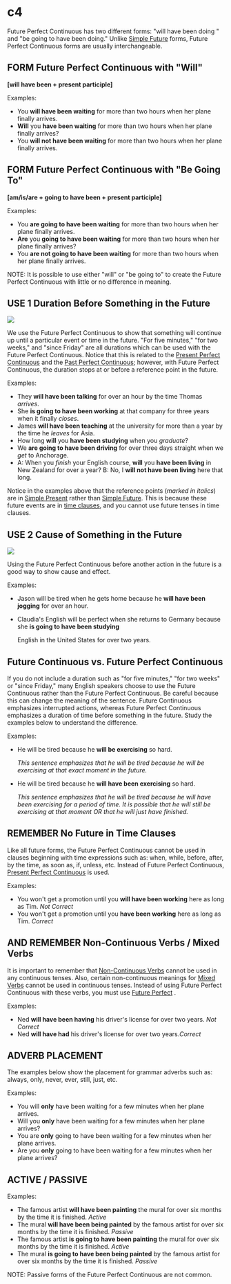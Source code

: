 # c4

Future Perfect Continuous has two different forms: "will have been doing " and "be going to have been doing." Unlike [Simple Future](http://www.englishpage.com/verbpage/simplefuture.html) forms, Future Perfect Continuous forms are usually interchangeable.

## FORM Future Perfect Continuous with "Will"

**\[will have been + present participle]**

Examples:

* You **will have been waiting** for more than two hours when her plane finally arrives.
* **Will** you **have been waiting** for more than two hours when her plane finally arrives?
* You **will not have been waiting** for more than two hours when her plane finally arrives.

## FORM Future Perfect Continuous with "Be Going To"

**\[am/is/are + going to have been + present participle]**

Examples:

* You **are going to have been waiting** for more than two hours when her plane finally arrives.
* **Are** you **going to have been waiting** for more than two hours when her plane finally arrives?
* You **are not going to have been waiting** for more than two hours when her plane finally arrives.

NOTE: It is possible to use either "will" or "be going to" to create the Future Perfect Continuous with little or no difference in meaning.

## USE 1 Duration Before Something in the Future

![](http://www.englishpage.com/image/verbs/futureperfectcontinuous.gif)

We use the Future Perfect Continuous to show that something will continue up until a particular event or time in the future. "For five minutes," "for two weeks," and "since Friday" are all durations which can be used with the Future Perfect Continuous. Notice that this is related to the [Present Perfect Continuous](http://www.englishpage.com/verbpage/presentperfectcontinuous.html) and the [Past Perfect Continuous](http://www.englishpage.com/verbpage/pastperfectcontinuous.html); however, with Future Perfect Continuous, the duration stops at or before a reference point in the future.

Examples:

* They **will have been talking** for over an hour by the time Thomas _arrives_.
* She **is going to have been working** at that company for three years when it finally _closes_.
* James **will have been teaching** at the university for more than a year by the time he _leaves_ for Asia.
* How long **will** you **have been studying** when you _graduate_?
* We **are going to have been driving** for over three days straight when we _get_ to Anchorage.
* A: When you _finish_ your English course, **will** you **have been living** in New Zealand for over a year?  B: No, I **will not have been living** here that long.

Notice in the examples above that the reference points (_marked in italics_) are in [Simple Present](http://www.englishpage.com/verbpage/simplepresent.html) rather than [Simple Future](http://www.englishpage.com/verbpage/simplefuture.html). This is because these future events are in [time clauses](http://www.englishpage.com/verbpage/simplefuture.html#tc), and you cannot use future tenses in time clauses.

## USE 2 Cause of Something in the Future

![](http://www.englishpage.com/image/verbs/futureperfectcontinuous.gif)

Using the Future Perfect Continuous before another action in the future is a good way to show cause and effect.

Examples:

* Jason will be tired when he gets home because he **will have been jogging** for over an hour.
*   Claudia's English will be perfect when she returns to Germany because she **is going to have been studying**

    &#x20;English in the United States for over two years.

## Future Continuous vs. Future Perfect Continuous

If you do not include a duration such as "for five minutes," "for two weeks" or "since Friday," many English speakers choose to use the Future Continuous rather than the Future Perfect Continuous. Be careful because this can change the meaning of the sentence. Future Continuous emphasizes interrupted actions, whereas Future Perfect Continuous emphasizes a duration of time before something in the future. Study the examples below to understand the difference.

Examples:

*   He will be tired because he **will be exercising** so hard.

    _This sentence emphasizes that he will be tired because he will be exercising at that exact moment in the future._
*   He will be tired because he **will have been exercising** so hard.

    _This sentence emphasizes that he will be tired because he will have been exercising for a period of time. It is possible that he will still be exercising at that moment OR that he will just have finished._

## REMEMBER No Future in Time Clauses

Like all future forms, the Future Perfect Continuous cannot be used in clauses beginning with time expressions such as: when, while, before, after, by the time, as soon as, if, unless, etc. Instead of Future Perfect Continuous, [Present Perfect Continuous](http://www.englishpage.com/verbpage/presentperfectcontinuous.html) is used.

Examples:

* You won't get a promotion until you **will have been working** here as long as Tim. _Not Correct_
* You won't get a promotion until you **have been working** here as long as Tim. _Correct_

## AND REMEMBER Non-Continuous Verbs / Mixed Verbs

It is important to remember that [Non-Continuous Verbs](http://www.englishpage.com/verbpage/types.html) cannot be used in any continuous tenses. Also, certain non-continuous meanings for [Mixed Verbs](http://www.englishpage.com/verbpage/types.html) cannot be used in continuous tenses. Instead of using Future Perfect Continuous with these verbs, you must use [Future Perfect](http://www.englishpage.com/verbpage/futureperfect.html) .

Examples:

* Ned **will have been having** his driver's license for over two years. _Not Correct_
* Ned **will have had** his driver's license for over two years._Correct_

## ADVERB PLACEMENT

The examples below show the placement for grammar adverbs such as: always, only, never, ever, still, just, etc.

Examples:

* You will **only** have been waiting for a few minutes when her plane arrives.
* Will you **only** have been waiting for a few minutes when her plane arrives?
* You are **only** going to have been waiting for a few minutes when her plane arrives.
* Are you **only** going to have been waiting for a few minutes when her plane arrives?

## ACTIVE / PASSIVE

Examples:

* The famous artist **will have been painting** the mural for over six months by the time it is finished. _Active_
* The mural **will have been being painted** by the famous artist for over six months by the time it is finished. _Passive_
* The famous artist **is going to have been painting** the mural for over six months by the time it is finished. _Active_
* The mural **is going to have been being painted** by the famous artist for over six months by the time it is finished. _Passive_

NOTE: Passive forms of the Future Perfect Continuous are not common.
